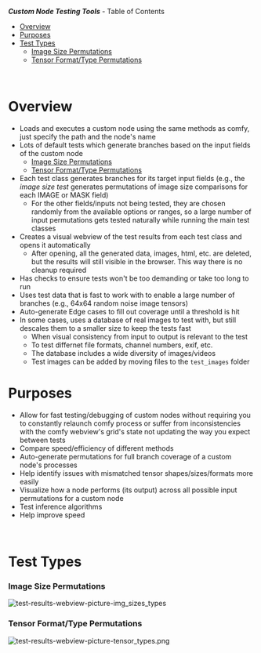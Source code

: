 ***Custom Node Testing Tools*** - Table of Contents

- [Overview](#overview)
- [Purposes](#purposes)
- [Test Types](#test-types)
    - [Image Size Permutations](#image-size-permutations)
    - [Tensor Format/Type Permutations](#tensor-formattype-permutations)

&nbsp;

# Overview

- Loads and executes a custom node using the same methods as comfy, just specify the path and the node's name
- Lots of default tests which generate branches based on the input fields of the custom node
  - [Image Size Permutations](#image-size-permutations)
  - [Tensor Format/Type Permutations](#tensor-formattype-permutations)
- Each test class generates branches for its target input fields (e.g., the *image size test* generates permutations of image size comparisons for each IMAGE or MASK field)
  - For the other fields/inputs not being tested, they are chosen randomly from the available options or ranges, so a large number of input permutations gets tested naturally while running the main test classes
- Creates a visual webview of the test results from each test class and opens it automatically
  - After opening, all the generated data, images, html, etc. are deleted, but the results will still visible in the browser. This way there is no cleanup required
- Has checks to ensure tests won't be too demanding or take too long to run
- Uses test data that is fast to work with to enable a large number of branches (e.g., 64x64  random noise image tensors)
- Auto-generate Edge cases to fill out coverage until a threshold is hit
- In some cases, uses a database of real images to test with, but still descales them to a smaller size to keep the tests fast
  - When visual consistency from input to output is relevant to the test
  - To test differnet file formats, channel numbers, exif, etc.
  - The database includes a wide diversity of images/videos
  - Test images can be added by moving files to the `test_images` folder

# Purposes 

- Allow for fast testing/debugging of custom nodes without requiring you to constantly relaunch comfy process or suffer from inconsistencies with the comfy webview's grid's state not updating the way you expect between tests
- Compare speed/efficiency of different methods
- Auto-generate permutations for full branch coverage of a custom node's processes
- Help identify issues with mismatched tensor shapes/sizes/formats more easily
- Visualize how a node performs (its output) across all possible input permutations for a custom node
- Test inference algorithms
- Help improve speed

&nbsp;

# Test Types

### Image Size Permutations

![test-results-webview-picture-img_sizes_types](wiki/wiki-media/test-results-webview-picture-img_sizes_types.png)

<!-- ![test-results-webview-picture-img_sizes_types-max](wiki/wiki-media/test-results-webview-picture-img_sizes_types-max.png)

700+ branches in <2 seconds -->

### Tensor Format/Type Permutations

![test-results-webview-picture-tensor_types.png](wiki/wiki-media/test-results-webview-picture-tensor_types.png)


<!-- # Demo

![test suite webview demo gif](wiki/wiki-media/test-results-webview-gif2.gif)

![test suite webview screenshot](wiki/wiki-media/test-results-webview-picture.png) -->
